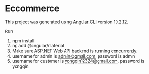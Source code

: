 # Eccommerce

This project was generated using [Angular CLI](https://github.com/angular/angular-cli) version 19.2.12.

Run 
1) npm install
2) ng add @angular/material
3) Make sure ASP.NET Web API backend is running concurrently.
4) username for admin is admin@gmail.com, password is admin
5) username for customer is yongqin12324@gmail.com, password is yongqin
